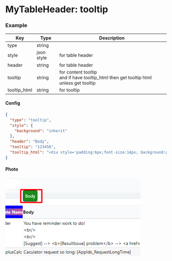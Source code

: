 # MyTableHeader: tooltip

### Example
| Key         | Type       | Description        |
| ----------- | ---------- | -----------        |
| type        | string     |                    |
| style       | json style | for table header   |
| header      | string     | for table header   |
| tooltip     | string     | for content tooltip <br> and if have tooltip_html then get tooltip html unless get tooltip|
| tooltip_html| string     | for tooltip        |
#### Config

```json
{
  "type": "tooltip",
  "style": {
    "background": "inherit"
  },
  "header": "Body",
  "tooltip": "123456",
  "tooltip_html": "<div style='padding:6px;font-size:14px; background:green;border:1px solid #000;border-radius:5px' >Body</div>"
}
```

#### Photo

![](../../.gitbook/assets/MTHtooltip2.png)
